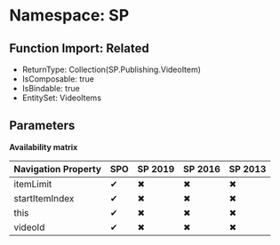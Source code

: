 # Namespace: SP

## Function Import: Related

- ReturnType: Collection(SP.Publishing.VideoItem)
- IsComposable: true
- IsBindable: true
- EntitySet: VideoItems

## Parameters

**Availability matrix**

Navigation Property | SPO | SP 2019 | SP 2016 | SP 2013
----------|-----|---------|---------|--------
itemLimit | ✔ | ✖ | ✖ | ✖
startItemIndex | ✔ | ✖ | ✖ | ✖
this | ✔ | ✖ | ✖ | ✖
videoId | ✔ | ✖ | ✖ | ✖

